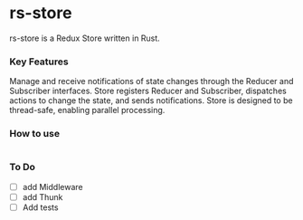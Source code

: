 # rs-store

rs-store is a Redux Store written in Rust.

### Key Features

Manage and receive notifications of state changes through the Reducer and Subscriber interfaces.
Store registers Reducer and Subscriber, dispatches actions to change the state, and sends notifications.
Store is designed to be thread-safe, enabling parallel processing.

### How to use

```rust

```

### To Do

- [ ] add Middleware
- [ ] add Thunk
- [ ] Add tests
